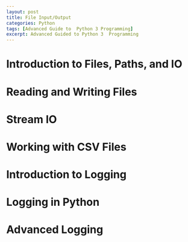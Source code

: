 ```yaml
---
layout: post
title: File Input/Output
categories: Python  
tags: [Advanced Guide to  Python 3 Programming]
excerpt: Advanced Guided to Python 3  Programming
---
```


# Introduction to Files, Paths, and IO
# Reading and Writing  Files 
# Stream IO
#  Working with  CSV Files
# Introduction to Logging  
# Logging in  Python
# Advanced Logging 
